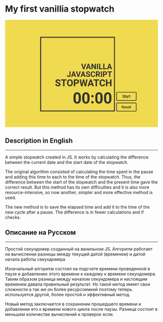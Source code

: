 # My first vanillia stopwatch

![preview](./preview.jpg)

## Description in English

---

A simple stopwatch created in JS. It works by calculating the difference between the current date and the start date of the stopwatch.

The original algorithm consisted of calculating the time spent in the pause and adding this time to each to the time of the stopwatch. Thus, the difference between the start of the stopwatch and the present time gave the correct result. But this method has its own difficulties and it is also more resource-intensive, so now another, simpler and more effective method is used.

The new method is to save the elapsed time and add it to the time of the new cycle after a pause. The difference is in fewer calculations and if checks.

## Описание на Русском

---

Простой секундомер созданный на ванильном JS. Алгоритм работает на вычислении разницы между текущей датой (временем) и датой начала работы секундомера

Изначальный алгоритм состоял на подсчете времени проведенной в паузе и добавлению этого времени к каждому к времени секундомера. Таким образом разница между началом секундомера и настоящим временем давала правильный результат. Но такой метод имеет свои сложности а так же он более ресурсоемкий поэтому теперь используется другой, более простой и эффективный метод.

Новый метод заключается в сохранении прошедшего времени и добавлении его к времени нового цикла после паузы. Разница состоит в меньшем количестве вычислений и проверок если.